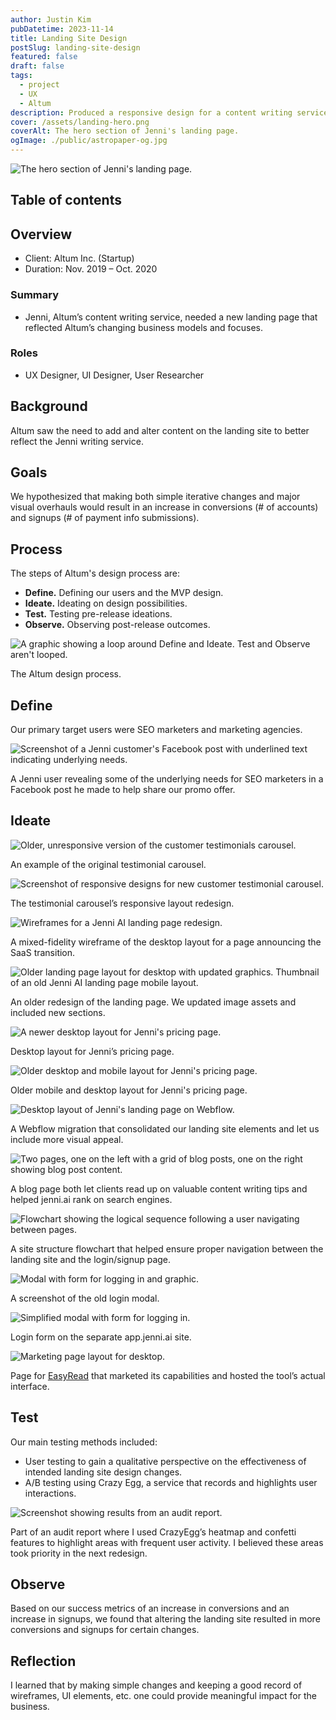 ```yaml
---
author: Justin Kim
pubDatetime: 2023-11-14
title: Landing Site Design
postSlug: landing-site-design
featured: false
draft: false
tags:
  - project
  - UX
  - Altum
description: Produced a responsive design for a content writing service’s landing site.
cover: /assets/landing-hero.png
coverAlt: The hero section of Jenni's landing page.
ogImage: ./public/astropaper-og.jpg
---
```


![The hero section of Jenni's landing page.](/assets/landing-hero.png)

## Table of contents

## Overview

- Client: Altum Inc. (Startup)
- Duration: Nov. 2019 – Oct. 2020

### Summary

- Jenni, Altum’s content writing service, needed a new landing page that reflected Altum’s changing business models and focuses.

### Roles

- UX Designer, UI Designer, User Researcher

## Background

Altum saw the need to add and alter content on the landing site to better reflect the Jenni writing service.

## Goals

We hypothesized that making both simple iterative changes and major visual overhauls would result in an increase in conversions (# of accounts) and signups (# of payment info submissions).

## Process

The steps of Altum's design process are:

- **Define.** Defining our users and the MVP design.
- **Ideate.** Ideating on design possibilities.
- **Test.** Testing pre-release ideations.
- **Observe.** Observing post-release outcomes.

![A graphic showing a loop around Define and Ideate. Test and Observe aren't looped.](@assets/images/process.png)

<p class="post-image">The Altum design process.</p>

## Define

Our primary target users were SEO marketers and marketing agencies.

![Screenshot of a Jenni customer's Facebook post with underlined text indicating underlying needs.](@assets/images/landing/needs.png)

<p class="post-image">A Jenni user revealing some of the underlying needs for SEO marketers in a Facebook post he made to help share our promo offer.</p>

## Ideate

<!--A testimonial carousel displaying quotes from our satisfied clients.-->

![Older, unresponsive version of the customer testimonials carousel.](@assets/images/landing/testimonial_old.PNG)

<p class="post-image">An example of the original testimonial carousel.</p>

![Screenshot of responsive designs for new customer testimonial carousel.](@assets/images/landing/testimonial_new.png)

<p class="post-image">The testimonial carousel’s responsive layout redesign.</p>

<!--%% An AI toolkit page for showcasing our new SaaS approach. %%-->

![Wireframes for a Jenni AI landing page redesign.](@assets/images/landing/wireframes.png)

<p class="post-image">A mixed-fidelity wireframe of the desktop layout for a page announcing the SaaS transition.</p>

<!--%% Landing page redesigns that updated the visual design and incorporated additional graphics. %%-->

![Older landing page layout for desktop with updated graphics. Thumbnail of an old Jenni AI landing page mobile layout.](@assets/images/landing/mobile_landing_old.png)

<p class="post-image">An older redesign of the landing page. We updated image assets and included new sections.</p>

<!--%% A pricing page that goes into more detail about Jenni’s plans without clogging up the main landing page. %%-->

![A newer desktop layout for Jenni's pricing page.](@assets/images/landing/desktop_pricing_new.png)

<p class="post-image">Desktop layout for Jenni’s pricing page.</p>

![Older desktop and mobile layout for Jenni's pricing page.](@assets/images/landing/pricing_old.png)

<p class="post-image">Older mobile and desktop layout for Jenni's pricing page.</p>

![Desktop layout of Jenni's landing page on Webflow.](@assets/images/landing/saas.png)

<!--%% Iterating on the Webflow landing site layout from start to finish. %%-->
<p class="post-image">A Webflow migration that consolidated our landing site elements and let us include more visual appeal.</p>

![Two pages, one on the left with a grid of blog posts, one on the right showing blog post content.](@assets/images/landing/blog_landingAndpost.png)

<!--%% The main blog page and an example blog post. %%-->
<p class="post-image">A blog page both let clients read up on valuable content writing tips and helped jenni.ai rank on search engines.</p>

![Flowchart showing the logical sequence following a user navigating between pages.](@assets/images/landing/flow.png)

<p class="post-image">A site structure flowchart that helped ensure proper navigation between the landing site and the login/signup page.</p>

<!--%% A login/signup page redesign allowing existing users to login to their accounts and new ones to sign up to make new accounts and/or submit applications (writers and editors). %%-->

![Modal with form for logging in and graphic.](@assets/images/landing/login_old.PNG)

<p class="post-image">A screenshot of the old login modal.</p>

![Simplified modal with form for logging in.](@assets/images/landing/login_new.png)

<p class="post-image">Login form on the separate app.jenni.ai site.</p>

![Marketing page layout for desktop.](@assets/images/landing/readability.png)

<p class="post-image">Page for <a href="">EasyRead</a> that marketed its capabilities and hosted the tool’s actual interface.</p>

## Test

Our main testing methods included:

- User testing to gain a qualitative perspective on the effectiveness of intended landing site design changes.
- A/B testing using Crazy Egg, a service that records and highlights user interactions.

![Screenshot showing results from an audit report.](@assets/images/landing/report.png)

<p class="post-image">Part of an audit report where I used CrazyEgg’s heatmap and confetti features to highlight areas with frequent user activity. I believed these areas took priority in the next redesign.</p>

## Observe

Based on our success metrics of an increase in conversions and an increase in signups, we found that altering the landing site resulted in more conversions and signups for certain changes.

## Reflection

I learned that by making simple changes and keeping a good record of wireframes, UI elements, etc. one could provide meaningful impact for the business.
